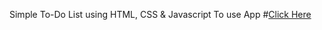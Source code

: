 Simple To-Do List using HTML, CSS & Javascript
To use App #[Click Here](https://17ofaries.github.io/Simple-To-Do-List/)
